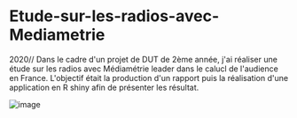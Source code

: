 # Etude-sur-les-radios-avec-Mediametrie
2020// Dans le cadre d'un projet de DUT de 2ème année, j'ai réaliser  une étude sur les radios avec Médiamétrie leader dans le calucl de l'audience en France.
L'objectif était la production d'un rapport puis la réalisation d'une application en R shiny afin de présenter les résultat.

![image](https://user-images.githubusercontent.com/77342727/197968286-9caeb9ae-b093-4773-b72d-2ba27e15f30a.png)
